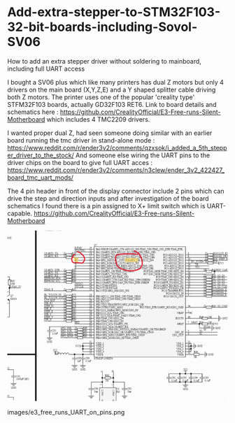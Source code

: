 # Add-extra-stepper-to-STM32F103-32-bit-boards-including-Sovol-SV06
How to add an extra stepper driver without soldering to mainboard, including full UART access


I bought a SV06 plus which like many printers has dual Z motors but only 4 drivers on the main board (X,Y,Z,E) and a Y shaped splitter cable driving both Z motors.
The printer uses one of the popular 'creality type' STFM32F103 boards, actually GD32F103 RET6.
Link to board details and schematics here :  https://github.com/CrealityOfficial/E3-Free-runs-Silent-Motherboard which includes 4 TMC2209 drivers.

I wanted proper dual Z, had seen someone doing similar with an earlier board running the tmc driver in stand-alone mode   : 
https://www.reddit.com/r/ender3v2/comments/qzxsok/i_added_a_5th_stepper_driver_to_the_stock/
And someone else wiring the UART pins to the driver chips on the board to give full UART acces :
https://www.reddit.com/r/ender3v2/comments/n3clew/ender_3v2_422427_board_tmc_uart_mods/

The 4 pin header in front of the display connector include 2 pins which can drive the step and direction inputs and after investigation of the board schematics I found there is a pin assigned to X+ limit switch which is UART-capable.  https://github.com/CrealityOfficial/E3-Free-runs-Silent-Motherboard


![UART pins](images/e3_free_runs_UART_on_pins.png)


images/e3_free_runs_UART_on_pins.png




